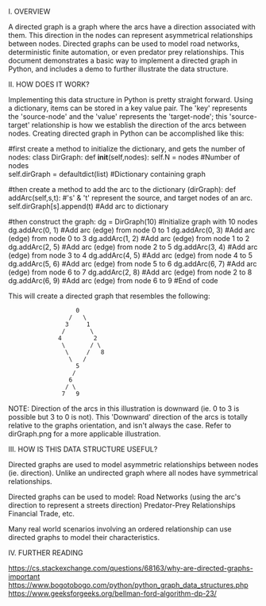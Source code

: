 I. OVERVIEW

A directed graph is a graph where the arcs have a direction associated with them. This direction in the nodes can represent asymmetrical relationships between nodes. Directed graphs can be used to model road networks, deterministic finite automation, or even predator prey relationships. This document demonstrates a basic way to implement a directed graph in Python, and includes a demo to further illustrate the data structure.



II. HOW DOES IT WORK?

Implementing this data structure in Python is pretty straight forward. Using a dictionary, items can be stored in a key value pair. The 'key' represents the 'source-node' and the 'value' represents the 'target-node'; this 'source-target' relationship is how we establish the direction of the arcs between nodes. Creating directed graph in Python can be accomplished like this:

#first create a method to initialize the dictionary, and gets the number of nodes:
class DirGraph:
	def __init__(self,nodes):
		self.N = nodes				            #Number of nodes	
		self.dirGraph = defaultdict(list)	#Dictionary containing graph

#then create a method to add the arc to the dictionary (dirGraph):
	def addArc(self,s,t):                   #'s' & 't' represent the source, and target nodes of an arc.
		self.dirGraph[s].append(t)	    	#Add arc to dictionary

#then construct the graph:
	dg = DirGraph(10)		#Initialize graph with 10 nodes
	dg.addArc(0, 1)			#Add arc (edge) from node 0 to 1
	dg.addArc(0, 3)			#Add arc (edge) from node 0 to 3
	dg.addArc(1, 2)			#Add arc (edge) from node 1 to 2
	dg.addArc(2, 5)			#Add arc (edge) from node 2 to 5
	dg.addArc(3, 4)			#Add arc (edge) from node 3 to 4
	dg.addArc(4, 5)			#Add arc (edge) from node 4 to 5
	dg.addArc(5, 6)			#Add arc (edge) from node 5 to 6
	dg.addArc(6, 7)			#Add arc (edge) from node 6 to 7
	dg.addArc(2, 8)			#Add arc (edge) from node 2 to 8
	dg.addArc(6, 9)			#Add arc (edge) from node 6 to 9
#End of code


This will create a directed graph that resembles the following:
	                                         
	                   0                     
	                 /   \                   
	                3     1                  
	               /       \                 
	              4         2                
	               \       / \               
	                \     /   8              
	                 \   /                   
	                   5                     
	                  /                      
	                 6                       
	                / \                      
	               7   9                     

NOTE: Direction of the arcs in this illustration is downward (ie. 0 to 3 is possible but 3 to 0 is not). This 'Downward' direction of the arcs is totally relative to the graphs orientation, and isn't always the case. Refer to dirGraph.png for a more applicable illustration.



III. HOW IS THIS DATA STRUCTURE USEFUL?

Directed graphs are used to model asymmetric relationships between nodes (ie. direction). Unlike an undirected graph where all nodes have symmetrical relationships.

Directed graphs can be used to model:
Road Networks (using the arc's direction to represent a streets direction)
Predator-Prey Relationships
Financial Trade, etc.

Many real world scenarios involving an ordered relationship can use directed graphs to model their characteristics.



IV. FURTHER READING

https://cs.stackexchange.com/questions/68163/why-are-directed-graphs-important
https://www.bogotobogo.com/python/python_graph_data_structures.php
https://www.geeksforgeeks.org/bellman-ford-algorithm-dp-23/

